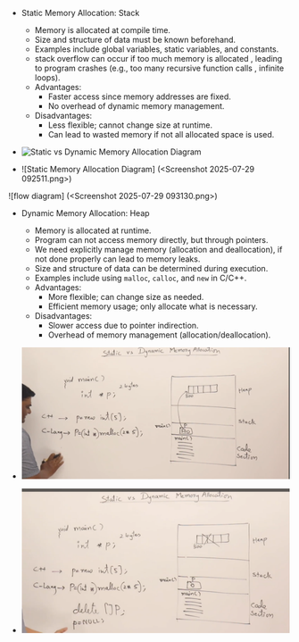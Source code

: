 - Static Memory Allocation: Stack
  - Memory is allocated at compile time. 
  - Size and structure of data must be known beforehand.
  - Examples include global variables, static variables, and constants.
  - stack overflow can occur if too much memory is allocated , leading to program crashes (e.g., too many recursive function calls , infinite loops).
  - Advantages:
    - Faster access since memory addresses are fixed.
    - No overhead of dynamic memory management.
  - Disadvantages:
    - Less flexible; cannot change size at runtime.
    - Can lead to wasted memory if not all allocated space is used.

- ![
Static vs Dynamic Memory Allocation Diagram
](<Screenshot 2025-07-29 092443.png>)

- ![Static Memory Allocation Diagram]
(<Screenshot 2025-07-29 092511.png>)

![flow diagram]
(<Screenshot 2025-07-29 093130.png>)

- Dynamic Memory Allocation: Heap
  - Memory is allocated at runtime.
  - Program can not access memory directly, but through pointers.
  - We need explicitly manage memory (allocation and deallocation), if not done properly can lead to memory leaks.
  - Size and structure of data can be determined during execution.
  - Examples include using `malloc`, `calloc`, and `new` in C/C++.
  - Advantages:
    - More flexible; can change size as needed.
    - Efficient memory usage; only allocate what is necessary.
  - Disadvantages:
    - Slower access due to pointer indirection.
    - Overhead of memory management (allocation/deallocation).

- ![Dynamic Memory Allocation Diagram](<Screenshot 2025-07-29 093858.png>)
- ![Deallocation Diagram](<Screenshot 2025-07-29 093957.png>)